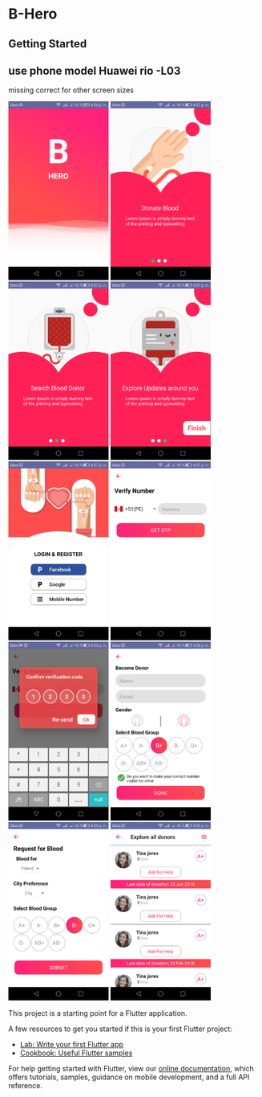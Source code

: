 # B-Hero
## Getting Started

## use phone model Huawei rio -L03
missing correct for other screen sizes

<img src="foto1.png" alt="img" width="200"/>
<img src="foto2.png" alt="img" width="200"/>
<img src="foto3.png" alt="img" width="200"/>
<img src="foto4.png" alt="img" width="200"/>
<img src="foto5.png" alt="img" width="200"/>
<img src="foto6.png" alt="img" width="200"/>
<img src="foto7.png" alt="img" width="200"/>
<img src="foto8.png" alt="img" width="200"/>
<img src="foto9.png" alt="img" width="200"/>
<img src="foto10.png" alt="img" width="200"/>




This project is a starting point for a Flutter application.

A few resources to get you started if this is your first Flutter project:

- [Lab: Write your first Flutter app](https://flutter.io/docs/get-started/codelab)
- [Cookbook: Useful Flutter samples](https://flutter.io/docs/cookbook)

For help getting started with Flutter, view our 
[online documentation](https://flutter.io/docs), which offers tutorials, 
samples, guidance on mobile development, and a full API reference.
